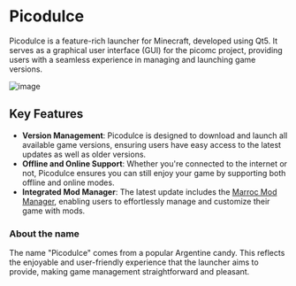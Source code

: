 # Picodulce

Picodulce is a feature-rich launcher for Minecraft, developed using Qt5. It serves as a graphical user interface (GUI) for the picomc project, providing users with a seamless experience in managing and launching game versions.

![image](https://github.com/nixietab/picodulce/assets/75538775/808ac50b-96e6-4bc1-b7fd-a14f9ce5f064)

## Key Features

- **Version Management**: Picodulce is designed to download and launch all available game versions, ensuring users have easy access to the latest updates as well as older versions.
- **Offline and Online Support**: Whether you're connected to the internet or not, Picodulce ensures you can still enjoy your game by supporting both offline and online modes.
- **Integrated Mod Manager**: The latest update includes the [Marroc Mod Manager](https://github.com/nixietab/marroc), enabling users to effortlessly manage and customize their game with mods.



### About the name
The name "Picodulce" comes from a popular Argentine candy. This reflects the enjoyable and user-friendly experience that the launcher aims to provide, making game management straightforward and pleasant.
